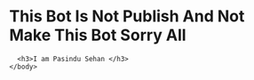 <html>
  <head>
    <body>
      <h1> This Bot Is Not Publish And Not Make This Bot Sorry All </h1>
      
      <h3>I am Pasindu Sehan </h3>
    </body>
  </head>
  </html>
